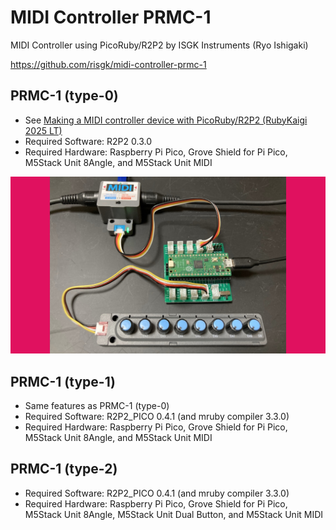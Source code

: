 MIDI Controller PRMC-1
======================

MIDI Controller using PicoRuby/R2P2 by ISGK Instruments (Ryo Ishigaki)

https://github.com/risgk/midi-controller-prmc-1

PRMC-1 (type-0)
---------------

- See [Making a MIDI controller device with PicoRuby/R2P2 (RubyKaigi 2025 LT)](https://speakerdeck.com/risgk/r2p2-rubykaigi-2025-lt)
- Required Software: R2P2 0.3.0
- Required Hardware: Raspberry Pi Pico, Grove Shield for Pi Pico, M5Stack Unit 8Angle, and M5Stack Unit MIDI

![PRMC-1 (type-0)](./midi-controller-prmc-1-type-0.jpg)

PRMC-1 (type-1)
---------------

- Same features as PRMC-1 (type-0)
- Required Software: R2P2_PICO 0.4.1 (and mruby compiler 3.3.0)
- Required Hardware: Raspberry Pi Pico, Grove Shield for Pi Pico, M5Stack Unit 8Angle, and M5Stack Unit MIDI

PRMC-1 (type-2)
---------------

- Required Software: R2P2_PICO 0.4.1 (and mruby compiler 3.3.0)
- Required Hardware: Raspberry Pi Pico, Grove Shield for Pi Pico, M5Stack Unit 8Angle, M5Stack Unit Dual Button, and M5Stack Unit MIDI

